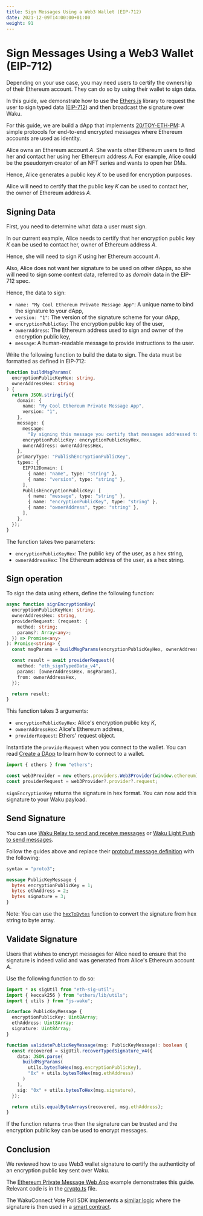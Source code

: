 ```yaml
---
title: Sign Messages Using a Web3 Wallet (EIP-712)
date: 2021-12-09T14:00:00+01:00
weight: 91
---
```


# Sign Messages Using a Web3 Wallet (EIP-712)

Depending on your use case, you may need users to certify the ownership of their Ethereum account.
They can do so by using their wallet to sign data.

In this guide, we demonstrate how to use the [Ethers.js](https://github.com/ethers-io/ethers.js#readme)
library to request the user to sign typed data ([EIP-712](https://eips.ethereum.org/EIPS/eip-712))
and then broadcast the signature over Waku.

For this guide, we are build a dApp that implements [20/TOY-ETH-PM](https://rfc.vac.dev/spec/20/):
A simple protocols for end-to-end encrypted messages where Ethereum accounts are used as identity.

Alice owns an Ethereum account _A_.
She wants other Ethereum users to find her and contact her using her Ethereum address _A_.
For example, Alice could be the pseudonym creator of an NFT series and wants to open her DMs.

Hence, Alice generates a public key _K_ to be used for encryption purposes.

Alice will need to certify that the public key _K_ can be used to contact her,
the owner of Ethereum address _A_.

## Signing Data

First, you need to determine what data a user must sign.

In our current example, Alice needs to certify that her encryption public key _K_ can be used to contact her,
owner of Ethereum address _A_.

Hence, she will need to sign _K_ using her Ethereum account _A_.

Also, Alice does not want her signature to be used on other dApps,
so she will need to sign some context data, referred to as _domain_ data in the EIP-712 spec.

Hence, the data to sign:

- `name: "My Cool Ethereum Private Message App"`: A unique name to bind the signature to your dApp,
- `version: "1"`: The version of the signature scheme for your dApp,
- `encryptionPublicKey`: The encryption public key of the user,
- `ownerAddress`: The Ethereum address used to sign and owner of the encryption public key,
- `message`: A human-readable message to provide instructions to the user.

Write the following function to build the data to sign.
The data must be formatted as defined in EIP-712:

```ts
function buildMsgParams(
  encryptionPublicKeyHex: string,
  ownerAddressHex: string
) {
  return JSON.stringify({
    domain: {
      name: "My Cool Ethereum Private Message App",
      version: "1",
    },
    message: {
      message:
        "By signing this message you certify that messages addressed to `ownerAddress` must be encrypted with `encryptionPublicKey`",
      encryptionPublicKey: encryptionPublicKeyHex,
      ownerAddress: ownerAddressHex,
    },
    primaryType: "PublishEncryptionPublicKey",
    types: {
      EIP712Domain: [
        { name: "name", type: "string" },
        { name: "version", type: "string" },
      ],
      PublishEncryptionPublicKey: [
        { name: "message", type: "string" },
        { name: "encryptionPublicKey", type: "string" },
        { name: "ownerAddress", type: "string" },
      ],
    },
  });
}
```

The function takes two parameters:

- `encryptionPublicKeyHex`: The public key of the user, as a hex string,
- `ownerAddressHex`: The Ethereum address of the user, as a hex string.

## Sign operation

To sign the data using ethers, define the following function:

```ts
async function signEncryptionKey(
  encryptionPublicKeyHex: string,
  ownerAddressHex: string,
  providerRequest: (request: {
    method: string;
    params?: Array<any>;
  }) => Promise<any>
): Promise<string> {
  const msgParams = buildMsgParams(encryptionPublicKeyHex, ownerAddressHex);

  const result = await providerRequest({
    method: "eth_signTypedData_v4",
    params: [ownerAddressHex, msgParams],
    from: ownerAddressHex,
  });

  return result;
}
```

This function takes 3 arguments:

- `encryptionPublicKeyHex`: Alice's encryption public key _K_,
- `ownerAddressHex`: Alice's Ethereum address,
- `providerRequest`: Ethers' request object.

Instantiate the `providerRequest` when you connect to the wallet.
You can read [Create a DApp](/docs/guides/vote_poll_sdk/dapp_creation/02_connect_wallet/)
to learn how to connect to a wallet.

```ts
import { ethers } from "ethers";

const web3Provider = new ethers.providers.Web3Provider(window.ethereum);
const providerRequest = web3Provider?.provider?.request;
```

`signEncryptionKey` returns the signature in hex format.
You can now add this signature to your Waku payload.

## Send Signature

You can use [Waku Relay to send and receive messages](/docs/guides/02_relay_receive_send_messages/)
or [Waku Light Push to send messages](/docs/guides/06_light_push_send_messages/).

Follow the guides above and replace their [protobuf message definition](/docs/guides/02_relay_receive_send_messages/#protobuf-definition)
with the following:

```protobuf
syntax = "proto3";

message PublicKeyMessage {
  bytes encryptionPublicKey = 1;
  bytes ethAddress = 2;
  bytes signature = 3;
}
```

Note: You can use the [`hexToBytes`](https://js-waku.wakuconnect.dev/modules/utils.html#hexToBytes)
function to convert the signature from hex string to byte array.

## Validate Signature

Users that wishes to encrypt messages for Alice need to ensure that the signature is indeed valid and was generated from
Alice's Ethereum account _A_.

Use the following function to do so:

```ts
import * as sigUtil from "eth-sig-util";
import { keccak256 } from "ethers/lib/utils";
import { utils } from "js-waku";

interface PublicKeyMessage {
  encryptionPublicKey: Uint8Array;
  ethAddress: Uint8Array;
  signature: Uint8Array;
}

function validatePublicKeyMessage(msg: PublicKeyMessage): boolean {
  const recovered = sigUtil.recoverTypedSignature_v4({
    data: JSON.parse(
      buildMsgParams(
        utils.bytesToHex(msg.encryptionPublicKey),
        "0x" + utils.bytesToHex(msg.ethAddress)
      )
    ),
    sig: "0x" + utils.bytesToHex(msg.signature),
  });

  return utils.equalByteArrays(recovered, msg.ethAddress);
}
```

If the function returns `true` then the signature can be trusted and the encryption public key can be used to encrypt messages.

## Conclusion

We reviewed how to use Web3 wallet signature to certify the authenticity of an encryption public key sent over Waku.

The [Ethereum Private Message Web App](/docs/examples/#ethereum-private-message-web-app) example demonstrates this guide.
Relevant code is in the [crypto.ts](https://github.com/status-im/js-waku/blob/master/examples/eth-pm/src/crypto.ts) file.

The WakuConnect Vote Poll SDK implements a [similar logic](https://github.com/status-im/wakuconnect-vote-poll-sdk/blob/60e17d454cbd658bd8fec0aa382b2920e834b4f0/packages/core/src/models/VoteMsg.ts)
where the signature is then used in a [smart contract](https://github.com/status-im/wakuconnect-vote-poll-sdk/blob/60e17d454cbd658bd8fec0aa382b2920e834b4f0/packages/contracts/contracts/VotingContract.sol).
